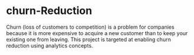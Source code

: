 # churn-Reduction
Churn (loss of customers to competition) is a problem for companies because it is more expensive to acquire a new customer than to keep your existing one from leaving. This project is targeted at enabling churn reduction using analytics concepts.
